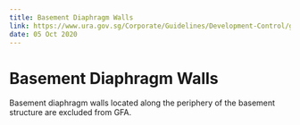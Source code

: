 ```yaml
---
title: Basement Diaphragm Walls
link: https://www.ura.gov.sg/Corporate/Guidelines/Development-Control/gross-floor-area/GFA/BasementDiaphragmWalls
date: 05 Oct 2020
---
```


# Basement Diaphragm Walls

Basement diaphragm walls located along the periphery of the basement structure are excluded from GFA.